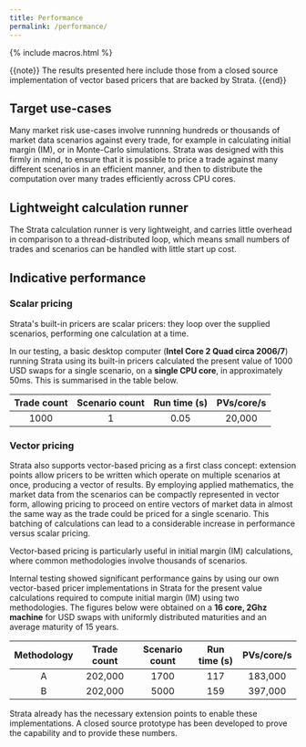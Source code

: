 ```yaml
---
title: Performance
permalink: /performance/
---
```


{% include macros.html %}

{{note}}
The results presented here include those from a closed source implementation of vector based pricers that are backed by Strata. {{end}}


## Target use-cases

Many market risk use-cases involve runnning hundreds or thousands of market data scenarios against every trade,
for example in calculating initial margin (IM), or in Monte-Carlo simulations.
Strata was designed with this firmly in mind, to ensure that it is possible to price a trade against many different
scenarios in an efficient manner, and then to distribute the computation over many trades efficiently across CPU cores.


## Lightweight calculation runner

The Strata calculation runner is very lightweight, and carries little overhead in comparison to a thread-distributed
loop, which means small numbers of trades and scenarios can be handled with little start up cost.

## Indicative performance

### Scalar pricing

Strata's built-in pricers are scalar pricers: they loop over the supplied scenarios, performing one calculation at a time.

In our testing, a basic desktop computer (**Intel Core 2 Quad circa 2006/7**) running Strata using its built-in pricers
calculated the present value of 1000 USD swaps for a single scenario, on a **single CPU core**, in approximately 50ms.
This is summarised in the table below.

| Trade count |  Scenario count |  Run time (s) | PVs/core/s |
|:-----------:|:---------------:|:-------------:|:----------:|
| 1000        |              1  |     0.05      |   20,000   |


### Vector pricing

Strata also supports vector-based pricing as a first class concept: extension points allow pricers to be written which
operate on multiple scenarios at once, producing a vector of results. By employing applied mathematics, the market data
from the scenarios can be compactly represented in vector form, allowing pricing to proceed on entire vectors of
market data in almost the same way as the trade could be priced for a single scenario.
This batching of calculations can lead to a considerable increase in performance versus scalar pricing.

Vector-based pricing is particularly useful in initial margin (IM) calculations, where common methodologies
involve thousands of scenarios.

Internal testing showed significant performance gains by using our own vector-based pricer implementations in Strata
for the present value calculations required to compute initial margin (IM) using two methodologies.
The figures below were obtained on a **16 core, 2Ghz machine** for USD swaps with uniformly distributed
maturities and an average maturity of 15 years.

|  Methodology  | Trade count |  Scenario count |  Run time (s) | PVs/core/s |
|:-------------:|:-----------:|:---------------:|:-------------:|:----------:|
| A             |   202,000   |           1700  |     117       |   183,000  |
| B             |   202,000   |           5000  |     159       |   397,000  |

Strata already has the necessary extension points to enable these implementations.
A closed source prototype has been developed to prove the capability and to provide these numbers.
